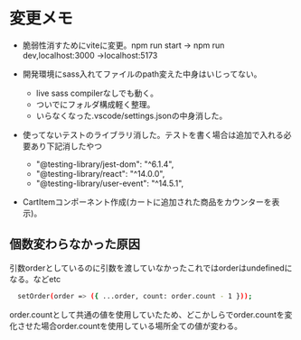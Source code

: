 # 変更メモ

- 脆弱性消すためにviteに変更。npm run start → npm run dev,localhost:3000 →localhost:5173
- 開発環境にsass入れてファイルのpath変えた中身はいじってない。
   - live sass compilerなしでも動く。
   - ついでにフォルダ構成軽く整理。
   - いらなくなった.vscode/settings.jsonの中身消した。

- 使ってないテストのライブラリ消した。テストを書く場合は追加で入れる必要あり下記消したやつ
   - "@testing-library/jest-dom": "^6.1.4",
   - "@testing-library/react": "^14.0.0",
   - "@testing-library/user-event": "^14.5.1",

- CartItemコンポーネント作成(カートに追加された商品をカウンターを表示)。

## 個数変わらなかった原因

引数orderとしているのに引数を渡していなかったこれではorderはundefinedになる。などetc

```sh
  setOrder(order => ({ ...order, count: order.count - 1 }));
```

order.countとして共通の値を使用していたため、どこかしらでorder.countを変化させた場合order.countを使用している場所全ての値が変わる。